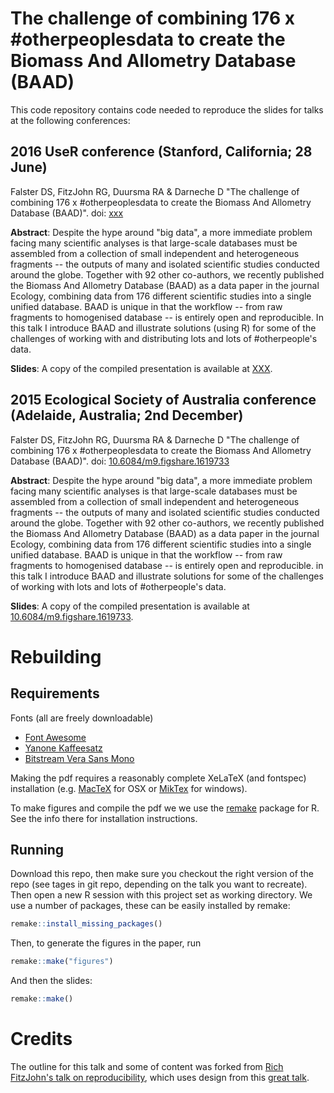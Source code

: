 # The challenge of combining 176 x #otherpeoplesdata to create the Biomass And Allometry Database (BAAD)

This code repository contains code needed to reproduce the slides for talks at the following conferences:

## 2016 UseR conference (Stanford, California; 28 June)

Falster DS, FitzJohn RG, Duursma RA & Darneche D "The challenge of combining 176 x #otherpeoplesdata to create the Biomass And Allometry Database (BAAD)". doi: [xxx](http://dx.doi.org/xxx)

**Abstract**: Despite the hype around "big data", a more immediate problem facing many scientific analyses is that large-scale databases must be assembled from a collection of small independent and heterogeneous fragments -- the outputs of many and isolated scientific studies conducted around the globe. Together with 92 other co-authors, we recently published the Biomass And Allometry Database (BAAD) as a data paper in the journal Ecology, combining data from 176 different scientific studies into a single unified database. BAAD is unique in that the workflow -- from raw fragments to homogenised database -- is entirely open and reproducible. In this talk I introduce BAAD and illustrate solutions (using R) for some of the challenges of working with and distributing lots and lots of #otherpeople's data.

**Slides**: A copy of the compiled presentation is available at [XXX](xxx).

## 2015 Ecological Society of Australia conference (Adelaide, Australia; 2nd December)

Falster DS, FitzJohn RG, Duursma RA & Darneche D "The challenge of combining 176 x #otherpeoplesdata to create the Biomass And Allometry Database (BAAD)". doi: [10.6084/m9.figshare.1619733](http://dx.doi.org/10.6084/m9.figshare.1619733)

**Abstract**: Despite the hype around "big data", a more immediate problem facing many scientific analyses is that large-scale databases must be assembled from a collection of small independent and heterogeneous fragments -- the outputs of many and isolated scientific studies conducted around the globe. Together with 92 other co-authors, we recently published the Biomass And Allometry Database (BAAD) as a data paper in the journal Ecology, combining data from 176 different scientific studies into a single unified database. BAAD is unique in that the workflow -- from raw fragments to homogenised database -- is entirely open and reproducible. in this talk I introduce BAAD and illustrate solutions for some of the challenges of working with lots and lots of #otherpeople's data.

**Slides**: A copy of the compiled presentation is available at [10.6084/m9.figshare.1619733](http://dx.doi.org/10.6084/m9.figshare.1619733).

# Rebuilding

## Requirements

Fonts (all are freely downloadable)

* [Font Awesome](http://fortawesome.github.io/Font-Awesome/)
* [Yanone Kaffeesatz](https://www.google.com/fonts#UsePlace:use/Collection:Yanone+Kaffeesatz)
* [Bitstream Vera Sans Mono](http://ftp.gnome.org/pub/GNOME/sources/ttf-bitstream-vera/1.10/)


Making the pdf requires a reasonably complete XeLaTeX (and fontspec) installation (e.g. [MacTeX](https://tug.org/mactex/) for OSX or [MikTex](http://miktex.org/) for windows).

To make figures and compile the pdf we we use the [remake](https://github.com/richfitz/remake) package for R. See the info there for installation instructions.

## Running

Download this repo, then make sure you checkout the right version of the repo (see tages in git repo, depending on the talk you want to recreate). Then open a new R session with this project set as working directory. We use a number of packages, these can be easily installed by remake:

```r
remake::install_missing_packages()
```

Then, to generate the figures in the paper, run

```r
remake::make("figures")
```


And then the slides:

```r
remake::make()
```


# Credits

The outline for this talk and some of content was forked from [Rich FitzJohn's talk on reproducibility](https://github.com/richfitz/reproducibility-2014/releases/download/v1.0/slides.pdf), which uses design from this [great talk](http://bost.ocks.org/mike/d3/workshop/#0).
